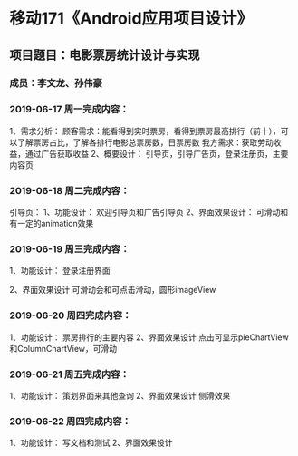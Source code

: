 # 移动171《Android应用项目设计》
## 项目题目：电影票房统计设计与实现
### 成员：李文龙、孙伟豪

### 2019-06-17 周一完成内容：
1、需求分析：
顾客需求：能看得到实时票房，看得到票房最高排行（前十），可以了解票房占比，了解各排行电影总票房数，日票房数
我方需求：获取劳动收益，通过广告获取收益
2、概要设计：
引导页，引导广告页，登录注册页，主要内容页


### 2019-06-18 周二完成内容：

引导页：
1、功能设计：
   欢迎引导页和广告引导页
2、界面效果设计：
   可滑动和有一定的animation效果

### 2019-06-19 周三完成内容：
1、功能设计：
   登录注册界面

2、界面效果设计
  可滑动会和可点击滑动，圆形imageView
### 2019-06-20 周四完成内容：
1、功能设计：
   票房排行的主要内容
2、界面效果设计
  点击可显示pieChartView和ColumnChartView，可滑动
### 2019-06-21 周五完成内容：
1、功能设计：
  策划界面来其他查询
2、界面效果设计
  侧滑效果
### 2019-06-22 周四完成内容：
1、功能设计：
写文档和测试
2、界面效果设计

